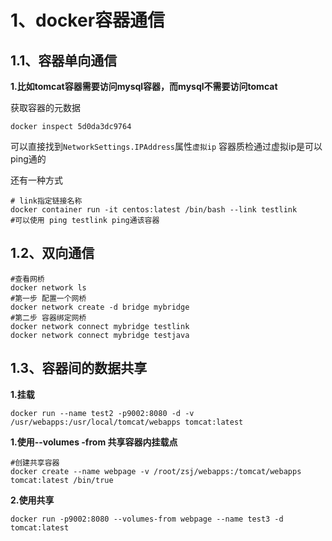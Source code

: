 # 1、docker容器通信

## 1.1、容器单向通信

**1.比如tomcat容器需要访问mysql容器，而mysql不需要访问tomcat**

获取容器的元数据

```
docker inspect 5d0da3dc9764
```

可以直接找到`NetworkSettings.IPAddress`属性`虚拟ip` 容器质检通过虚拟ip是可以ping通的

还有一种方式

```
# link指定链接名称
docker container run -it centos:latest /bin/bash --link testlink
#可以使用 ping testlink ping通该容器
```

## 1.2、双向通信

```
#查看网桥
docker network ls
#第一步 配置一个网桥
docker network create -d bridge mybridge
#第二步 容器绑定网桥
docker network connect mybridge testlink
docker network connect mybridge testjava
```

## 1.3、容器间的数据共享

**1.挂载**

```
docker run --name test2 -p9002:8080 -d -v /usr/webapps:/usr/local/tomcat/webapps tomcat:latest
```

**1.使用--volumes -from 共享容器内挂载点**

```
#创建共享容器
docker create --name webpage -v /root/zsj/webapps:/tomcat/webapps tomcat:latest /bin/true
```

**2.使用共享**

```
docker run -p9002:8080 --volumes-from webpage --name test3 -d tomcat:latest
```

